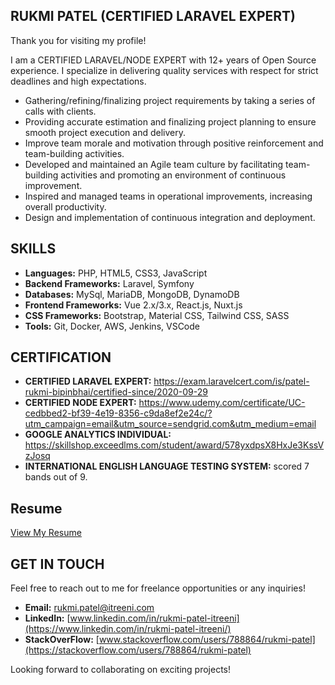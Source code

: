 ## RUKMI PATEL (CERTIFIED LARAVEL EXPERT)

Thank you for visiting my profile!

I am a CERTIFIED LARAVEL/NODE EXPERT with 12+ years of Open Source experience. I specialize in delivering quality services with respect for strict deadlines and high expectations.

 - Gathering/refining/finalizing project requirements by taking a series of calls with clients.
 - Providing accurate estimation and finalizing project planning to ensure smooth project execution and delivery.
 - Improve team morale and motivation through positive reinforcement and team-building activities.
 - Developed and maintained an Agile team culture by facilitating team-building activities and promoting an environment of continuous improvement.
 - Inspired and managed teams in operational improvements, increasing overall productivity.
 - Design and implementation of continuous integration and deployment.

## SKILLS

- **Languages:** PHP, HTML5, CSS3, JavaScript
- **Backend Frameworks:** Laravel, Symfony
- **Databases:** MySql, MariaDB, MongoDB, DynamoDB
- **Frontend Frameworks:** Vue 2.x/3.x, React.js, Nuxt.js
- **CSS Frameworks:** Bootstrap, Material CSS, Tailwind CSS, SASS
- **Tools:** Git, Docker, AWS, Jenkins, VSCode

## CERTIFICATION

- **CERTIFIED LARAVEL EXPERT:** https://exam.laravelcert.com/is/patel-rukmi-bipinbhai/certified-since/2020-09-29
- **CERTIFIED NODE EXPERT:** https://www.udemy.com/certificate/UC-cedbbed2-bf39-4e19-8356-c9da8ef2e24c/?utm_campaign=email&utm_source=sendgrid.com&utm_medium=email
- **GOOGLE ANALYTICS INDIVIDUAL:** https://skillshop.exceedlms.com/student/award/578yxdpsX8HxJe3KssVzJosq
- **INTERNATIONAL ENGLISH LANGUAGE TESTING SYSTEM:** scored 7 bands out of 9.

## Resume

[View My Resume](https://drive.google.com/file/d/1teCMupQY-im4LvY7gXBBGapYe1VbqLP0/view?usp=sharing)

## GET IN TOUCH

Feel free to reach out to me for freelance opportunities or any inquiries!

- **Email:** [rukmi.patel@itreeni.com](mailto:rukmi.patel@itreeni.com)
- **LinkedIn:** [www.linkedin.com/in/rukmi-patel-itreeni](https://www.linkedin.com/in/rukmi-patel-itreeni/)
- **StackOverFlow:** [www.stackoverflow.com/users/788864/rukmi-patel](https://stackoverflow.com/users/788864/rukmi-patel)


Looking forward to collaborating on exciting projects!
